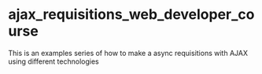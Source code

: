 # ajax_requisitions_web_developer_course
This is an examples series of how to make a async requisitions with AJAX using different technologies
